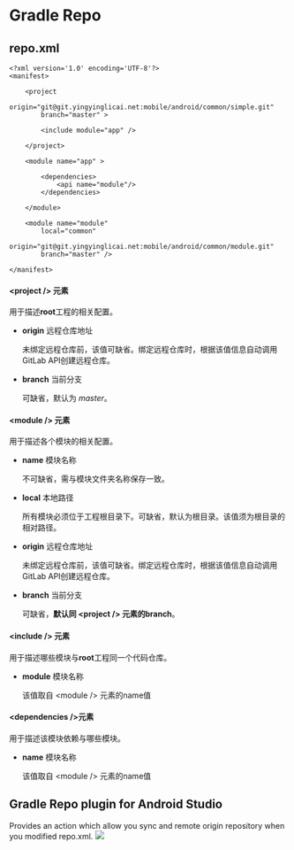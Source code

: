# Gradle Repo

## repo.xml
```
<?xml version='1.0' encoding='UTF-8'?>
<manifest>
 
    <project
        origin="git@git.yingyinglicai.net:mobile/android/common/simple.git"
        branch="master" >
 
        <include module="app" />
 
    </project>
 
    <module name="app" >

        <dependencies>
            <api name="module"/>
        </dependencies>

    </module>
    
    <module name="module"
        local="common"
        origin="git@git.yingyinglicai.net:mobile/android/common/module.git"
        branch="master" />
 
</manifest>
```

#### \<project /> 元素
用于描述**root**工程的相关配置。

- **origin** 远程仓库地址
    
    未绑定远程仓库前，该值可缺省。绑定远程仓库时，根据该值信息自动调用GitLab API创建远程仓库。
    
- **branch** 当前分支
    
    可缺省，默认为 *master*。
    
#### \<module /> 元素
用于描述各个模块的相关配置。

- **name** 模块名称
    
    不可缺省，需与模块文件夹名称保存一致。
    
- **local** 本地路径
    
    所有模块必须位于工程根目录下。可缺省，默认为根目录。该值须为根目录的相对路径。

- **origin** 远程仓库地址
    
    未绑定远程仓库前，该值可缺省。绑定远程仓库时，根据该值信息自动调用GitLab API创建远程仓库。
    
- **branch** 当前分支
    
    可缺省，**默认同 \<project /> 元素的branch**。
    
#### \<include /> 元素
用于描述哪些模块与**root**工程同一个代码仓库。

- **module** 模块名称
    
    该值取自 \<module /> 元素的name值

#### \<dependencies />元素
用于描述该模块依赖与哪些模块。

- **name** 模块名称

    该值取自 \<module /> 元素的name值


## Gradle Repo plugin for Android Studio
Provides an action which allow you sync and remote origin repository when you modified repo.xml.
<img src='https://github.com/EastWoodYang/gradle-repo/blob/master/picture/1.png'/>

